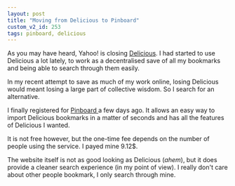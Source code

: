 ```yaml
---
layout: post
title: "Moving from Delicious to Pinboard"
custom_v2_id: 253
tags: pinboard, delicious
---
```


As you may have heard, Yahoo! is closing
[Delicious](http://www.delicious.com/). I had started to use Delicious a lot
lately, to work as a decentralised save of all my bookmarks and being able to
search through them easily.

In my recent attempt to save as much of my work online, losing Delicious would
meant losing a large part of collective wisdom. So I search for an
alternative.

I finally registered for [Pinboard ](http://pinboard.in/)a few days ago. It
allows an easy way to import Delicious bookmarks in a matter of seconds and
has all the features of Delicious I wanted.

It is not free however, but the one-time fee depends on the number of people
using the service. I payed mine 9.12$.

The website itself is not as good looking as Delicious (*ahem*), but it does
provide a cleaner search experience (in my point of view). I really don't care
about other people bookmark, I only search through mine.